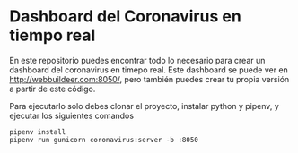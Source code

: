 # Dashboard del Coronavirus en tiempo real

En este repositorio puedes encontrar todo lo necesario para crear un dashboard del coronavirus en timepo real. Este dashboard se puede ver en http://webbuildeer.com:8050/, pero también puedes crear tu propia versión a partir de este código.

Para ejecutarlo solo debes clonar el proyecto, instalar python y pipenv, y ejecutar los siguientes comandos
  
    pipenv install
    pipenv run gunicorn coronavirus:server -b :8050
